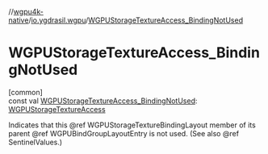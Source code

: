 //[wgpu4k-native](../../index.md)/[io.ygdrasil.wgpu](index.md)/[WGPUStorageTextureAccess_BindingNotUsed](-w-g-p-u-storage-texture-access_-binding-not-used.md)

# WGPUStorageTextureAccess_BindingNotUsed

[common]\
const val [WGPUStorageTextureAccess_BindingNotUsed](-w-g-p-u-storage-texture-access_-binding-not-used.md): [WGPUStorageTextureAccess](-w-g-p-u-storage-texture-access/index.md)

Indicates that this @ref WGPUStorageTextureBindingLayout member of its parent @ref WGPUBindGroupLayoutEntry is not used. (See also @ref SentinelValues.)